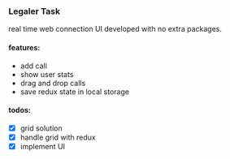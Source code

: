 ### Legaler Task

real time web connection UI developed with no extra packages.

#### features:

- add call
- show user stats
- drag and drop calls
- save redux state in local storage

#### todos:

- [x] grid solution
- [x] handle grid with redux
- [x] implement UI

